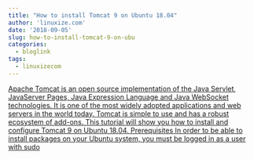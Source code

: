 ```yaml
---
title: "How to install Tomcat 9 on Ubuntu 18.04"
author: 'linuxize.com'
date: '2018-09-05'
slug: how-to-install-tomcat-9-on-ubu
categories:
  - bloglink
tags:
  - linuxizecom
---
```


[Apache Tomcat is an open source implementation of the Java Servlet, JavaServer Pages, Java Expression Language and Java WebSocket technologies. It is one of the most widely adopted applications and web servers in the world today. Tomcat is simple to use and has a robust ecosystem of add-ons. This tutorial will show you how to install and configure Tomcat 9 on Ubuntu 18.04. Prerequisites In order to be able to install packages on your Ubuntu system, you must be logged in as a user with sudo<i class="fas fa-external-link-alt"></i>](https://linuxize.com/post/how-to-install-tomcat-9-on-ubuntu-18-04/)

